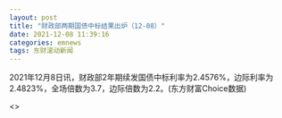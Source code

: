 ```yaml
---
layout: post
title: "财政部两期国债中标结果出炉（12-08）"
date: 2021-12-08 11:39:16
categories: emnews
tags: 东财滚动新闻
---
```


2021年12月8日讯，财政部2年期续发国债中标利率为2.4576%，边际利率为2.4823%，全场倍数为3.7，边际倍数为2.2。(东方财富Choice数据)

<>